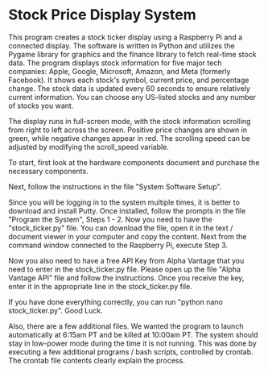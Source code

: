 # Stock Price Display System
This program creates a stock ticker display using a Raspberry Pi and a connected display. The software is written in Python and utilizes the Pygame library for graphics and the finance library to fetch real-time stock data.
The program displays stock information for five major tech companies: Apple, Google, Microsoft, Amazon, and Meta (formerly Facebook). It shows each stock's symbol, current price, and percentage change. The stock data is updated every 60 seconds to ensure relatively current information. You can choose any US-listed stocks and any number of stocks you want.

The display runs in full-screen mode, with the stock information scrolling from right to left across the screen. Positive price changes are shown in green, while negative changes appear in red. The scrolling speed can be adjusted by modifying the scroll_speed variable.

To start, first look at the hardware components document and purchase the necessary components.

Next, follow the instructions in the file "System Software Setup". 

Since you will be logging in to the system multiple times, it is better to download and install Putty. Once installed, follow the prompts in the file "Program the System", Steps 1 - 2. Now you need to have the "stock_ticker.py" file. You can download the file, open it in the text / document viewer in your computer and copy the content. Next from the command window connected to the Raspberry Pi, execute Step 3. 

Now you also need to have a free API Key from Alpha Vantage that you need to enter in the stock_ticker.py file. Please open up the file "Alpha Vantage API" file and follow the instructions. Once you receive the key, enter it in the appropriate line in the stock_ticker.py file. 

If you have done everything correctly, you can run "python nano stock_ticker.py". Good Luck.

Also, there are a few additional files. We wanted the program to launch automatically at 6:15am PT and be killed at 10:00am PT. The system should stay in low-power mode during the time it is not running. This was done by executing a few additional programs / bash scripts, controlled by crontab. The crontab file contents clearly explain the process.
